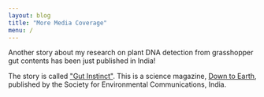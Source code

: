 ```yaml
---
layout: blog
title: "More Media Coverage"
menu: /
---
```


Another story about my research on plant DNA detection from grasshopper gut contents has been just
published in India!<!--more-->

The story is called <a href="http://www.downtoearth.org.in/content/gut-instinct">"Gut Instinct"</a>.
This is a science magazine, <a href="http://www.downtoearth.org.in/">Down to Earth</a>, published by
the Society for Environmental Communications, India.
